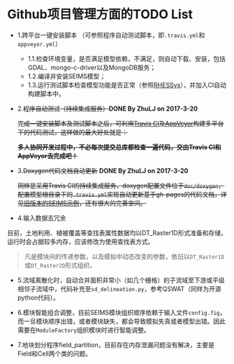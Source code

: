 # Github项目管理方面的TODO List

+ 1.跨平台一键安装脚本 （可参照程序自动测试脚本，即`.travis.yml`和`appveyor.yml`）
	+ 1.1.检查环境变量，是否满足模型依赖，不满足，则自动下载、安装，包括GDAL、mongo-c-driver以及MongoDB服务；
	+ 1.2.编译并安装SEIMS模型；
	+ 1.3.运行测试脚本检查模型功能是否正常（参照[RHESSys](https://github.com/RHESSys/RHESSys)），并加入CI自动构建脚本中。

+ 2.~~程序自动测试（持续集成服务）~~**DONE By ZhuLJ on 2017-3-20**

	~~完成一键安装脚本及测试脚本之后，可利用[Travis CI](https://travis-ci.org/)及[AppVeyor](https://www.appveyor.com/)构建多平台下的代码测试，这样做的最大好处就是：~~

	~~**多人协同开发过程中，不必每次提交总库都检查一遍代码，交由Travis CI和AppVeyor去完成吧！**~~

+ 3.~~Doxygen代码文档自动更新~~ **DONE By ZhuLJ on 2017-3-20**

	~~同样是采用Travis CI的持续集成服务，doxygen配置文件位于`doc/doxygen`，配置模型根目录下的`.travis.yml`实现自动更新基于gh-pages的代码文档，详见[旧版本的SEIMS示例](http://seims.github.io/SEIMS/)，还有很大的完善空间。~~

+ 4.输入数据去冗余

目前，土地利用、植被覆盖等查找表属性数据均以DT_Raster1D形式准备和存储，运行时会占据较多内存，应该修改为使用查找表方式。

> 凡是模块间的传递参数，以及模拟中动态改变的参数，依旧以`DT_Raster1D`或`DT_Raster2D`形式组织。

+ 5.流域离散化时，自动合并面积非常小（如几个栅格）的子流域至下游或平级相邻子流域中，代码补充至`sd_delineation.py`，参考QSWAT（同样为开源python代码）。

+ 6.模块智能组合调整，目前SEIMS模块组织顺序依赖于输入文件`config.fig`，而一旦模块顺序出错，或者模块缺失，都会导致模拟失真或者模型出错。因此需要在`ModuleFactory`组织模块时进行智能调整。

+ 7.地块划分程序field_partition，目前存在内存泄漏问题没有解决，主要是Field和Cell两个类的问题。


